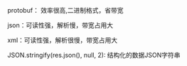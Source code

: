 protobuf： 效率很高,二进制格式，省带宽

json：可读性强，解析慢，带宽占用大

xml：可读性强，解析很慢，带宽占用大

JSON.stringify(res.json(), null, 2): 结构化的数据JSON字符串

